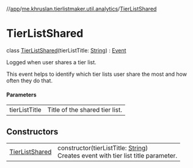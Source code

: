 //[app](../../../index.md)/[me.khruslan.tierlistmaker.util.analytics](../index.md)/[TierListShared](index.md)

# TierListShared

class [TierListShared](index.md)(tierListTitle: [String](https://kotlinlang.org/api/latest/jvm/stdlib/kotlin/-string/index.html)) : [Event](../-event/index.md)

Logged when user shares a tier list.

This event helps to identify which tier lists user share the most and how often they do that.

#### Parameters

| | |
|---|---|
| tierListTitle | Title of the shared tier list. |

## Constructors

| | |
|---|---|
| [TierListShared](-tier-list-shared.md) | constructor(tierListTitle: [String](https://kotlinlang.org/api/latest/jvm/stdlib/kotlin/-string/index.html))<br>Creates event with tier list title parameter. |
